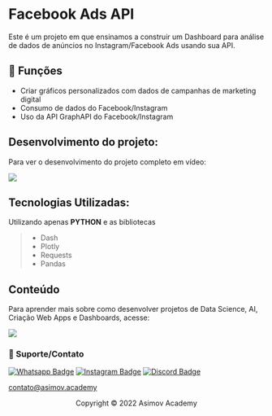 # Facebook Ads API
Este é um projeto em que ensinamos a construir um Dashboard para análise de dados de anúncios no Instagram/Facebook Ads usando sua API.

## 🔧 Funções

- Criar gráficos personalizados com dados de campanhas de marketing digital
- Consumo de dados do Facebook/Instagram
- Uso da API GraphAPI do Facebook/Instagram

## Desenvolvimento do projeto:
Para ver o desenvolvimento do projeto completo em vídeo:

<a href = "https://asimov.academy/dashboard-api-fb-ads/"><img src="https://img.shields.io/badge/ASIMOV-Projeto%20Completo-lightgrey" target="_blank"></a> 

## Tecnologias Utilizadas:

Utilizando apenas **PYTHON** e as bibliotecas
> - Dash
> - Plotly
> - Requests
> - Pandas 


## Conteúdo
Para aprender mais sobre como desenvolver projetos de Data Science, AI, Criação Web Apps e Dashboards, acesse:

<a href = "https://asimov.academy/"><img src="https://img.shields.io/badge/ASIMOV-Saiba%20Mais-lightgrey" target="_blank"></a> 

### 🤝 Suporte/Contato


[![Whatsapp Badge](https://img.shields.io/badge/WhatsApp-25D366?style=for-the-badge&logo=whatsapp&logoColor=white)](https://wa.me/5551981830833)
[![Instagram Badge](https://img.shields.io/badge/Instagram-E4405F?style=for-the-badge&logo=instagram&logoColor=white)](https://www.instagram.com/asimov.academy/)
[![Discord Badge](https://img.shields.io/badge/Discord-7289DA?style=for-the-badge&logo=discord&logoColor=white)](https://discord.gg/W2Nc7bxvk7)

contato@asimov.academy




<p align="center">Copyright © 2022 Asimov Academy</p>
